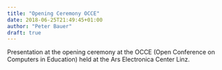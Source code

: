 ```yaml
---
title: "Opening Ceremony OCCE"
date: 2018-06-25T21:49:45+01:00
author: "Peter Bauer"
draft: true
---
```

Presentation at the opening ceremony at the OCCE (Open Conference on Computers in Education) held at the Ars Electronica Center Linz.
